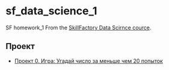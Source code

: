 # sf_data_science_1
SF homework_1
From the [SkillFactory Data Scirnce cource](http://skillfactory.ru/data-scientist).

## Проект

* [Проект 0. Игра: Угадай число за меньше чем 20 попыток]([https://github.com/IliaMishin/sf_data_science_1/project_0](https://github.com/IliaMishin/sf_data_science_1/tree/main/project_0))
